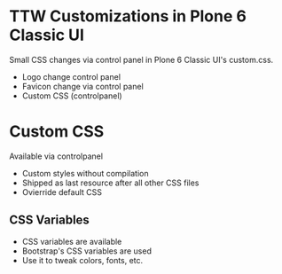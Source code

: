 # TTW Customizations in Plone 6 Classic UI

Small CSS changes via control panel in Plone 6 Classic UI's custom.css.

* Logo change control panel
* Favicon change via control panel
* Custom CSS (controlpanel)

# Custom CSS

Available via controlpanel

* Custom styles without compilation
* Shipped as last resource after all other CSS files
* Ovierride default CSS

## CSS Variables

* CSS variables are available
* Bootstrap's CSS variables are used
* Use it to tweak colors, fonts, etc.
